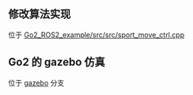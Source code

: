 ## 修改算法实现

位于 [Go2_ROS2_example/src/src/sport_move_ctrl.cpp](https://github.com/lidianzhong/unitree_sim/blob/7b526f7339c2e98b090b9f1df84ae087f48947be/Go2_ROS2_example/src/src/sport_move_ctrl.cpp#L44)

## Go2 的 gazebo 仿真

位于 [gazebo](https://github.com/lidianzhong/unitree_sim/tree/gazebo) 分支
